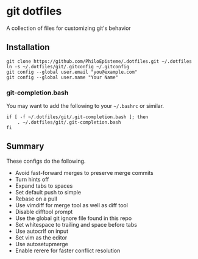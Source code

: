 # git dotfiles
A collection of files for customizing git's behavior

## Installation

    git clone https://github.com/PhiloEpisteme/.dotfiles.git ~/.dotfiles
    ln -s ~/.dotfiles/git/.gitconfig ~/.gitconfig
    git config --global user.email "you@example.com"
    git config --global user.name "Your Name"


### git-completion.bash

You may want to add the following to your `~/.bashrc` or similar.

    if [ -f ~/.dotfiles/git/.git-completion.bash ]; then
        . ~/.dotfiles/git/.git-completion.bash
    fi

## Summary
These configs do the following.
- Avoid fast-forward merges to preserve merge commits
- Turn hints off
- Expand tabs to spaces
- Set default push to simple
- Rebase on a pull
- Use vimdiff for merge tool as well as diff tool
- Disable difftool prompt
- Use the global git ignore file found in this repo
- Set whitespace to trailing and space before tabs
- Use autocrlf on input
- Set vim as the editor
- Use autosetupmerge
- Enable rerere for faster conflict resolution
